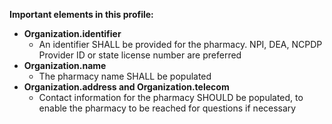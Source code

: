 **Important elements in this profile:**

- **Organization.identifier**
  - An identifier SHALL be provided for the pharmacy. NPI, DEA, NCPDP Provider ID or state license number are preferred
- **Organization.name**
  - The pharmacy name SHALL be populated
- **Organization.address and Organization.telecom**
  - Contact information for the pharmacy SHOULD be populated, to enable the pharmacy to be reached for questions if necessary

<p></p>